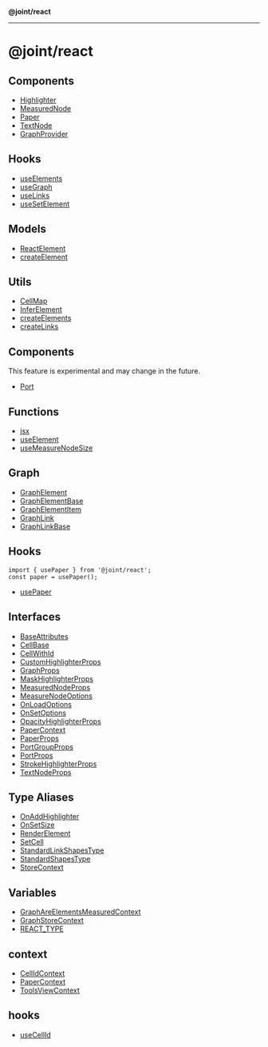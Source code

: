 **@joint/react**

***

# @joint/react

## Components

- [Highlighter](@joint/namespaces/Highlighter/README.md)
- [MeasuredNode](variables/MeasuredNode.md)
- [Paper](variables/Paper.md)
- [TextNode](variables/TextNode.md)
- [GraphProvider](functions/GraphProvider.md)

## Hooks

- [useElements](functions/useElements.md)
- [useGraph](functions/useGraph.md)
- [useLinks](functions/useLinks.md)
- [useSetElement](functions/useSetElement.md)

## Models

- [ReactElement](classes/ReactElement.md)
- [createElement](functions/createElement.md)

## Utils

- [CellMap](classes/CellMap.md)
- [InferElement](type-aliases/InferElement.md)
- [createElements](functions/createElements.md)
- [createLinks](functions/createLinks.md)

## Components
 This feature is experimental and may change in the future.

- [Port](@joint/namespaces/Port/README.md)

## Functions

- [jsx](functions/jsx.md)
- [useElement](functions/useElement.md)
- [useMeasureNodeSize](functions/useMeasureNodeSize.md)

## Graph

- [GraphElement](interfaces/GraphElement.md)
- [GraphElementBase](interfaces/GraphElementBase.md)
- [GraphElementItem](interfaces/GraphElementItem.md)
- [GraphLink](interfaces/GraphLink.md)
- [GraphLinkBase](interfaces/GraphLinkBase.md)

## Hooks
```tsx
import { usePaper } from '@joint/react';
const paper = usePaper();
```

- [usePaper](functions/usePaper.md)

## Interfaces

- [BaseAttributes](interfaces/BaseAttributes.md)
- [CellBase](interfaces/CellBase.md)
- [CellWithId](interfaces/CellWithId.md)
- [CustomHighlighterProps](interfaces/CustomHighlighterProps.md)
- [GraphProps](interfaces/GraphProps.md)
- [MaskHighlighterProps](interfaces/MaskHighlighterProps.md)
- [MeasuredNodeProps](interfaces/MeasuredNodeProps.md)
- [MeasureNodeOptions](interfaces/MeasureNodeOptions.md)
- [OnLoadOptions](interfaces/OnLoadOptions.md)
- [OnSetOptions](interfaces/OnSetOptions.md)
- [OpacityHighlighterProps](interfaces/OpacityHighlighterProps.md)
- [PaperContext](interfaces/PaperContext.md)
- [PaperProps](interfaces/PaperProps.md)
- [PortGroupProps](interfaces/PortGroupProps.md)
- [PortProps](interfaces/PortProps.md)
- [StrokeHighlighterProps](interfaces/StrokeHighlighterProps.md)
- [TextNodeProps](interfaces/TextNodeProps.md)

## Type Aliases

- [OnAddHighlighter](type-aliases/OnAddHighlighter.md)
- [OnSetSize](type-aliases/OnSetSize.md)
- [RenderElement](type-aliases/RenderElement.md)
- [SetCell](type-aliases/SetCell.md)
- [StandardLinkShapesType](type-aliases/StandardLinkShapesType.md)
- [StandardShapesType](type-aliases/StandardShapesType.md)
- [StoreContext](type-aliases/StoreContext.md)

## Variables

- [GraphAreElementsMeasuredContext](variables/GraphAreElementsMeasuredContext.md)
- [GraphStoreContext](variables/GraphStoreContext.md)
- [REACT\_TYPE](variables/REACT_TYPE.md)

## context

- [CellIdContext](variables/CellIdContext.md)
- [PaperContext](variables/PaperContext.md)
- [ToolsViewContext](variables/ToolsViewContext.md)

## hooks

- [useCellId](functions/useCellId.md)
